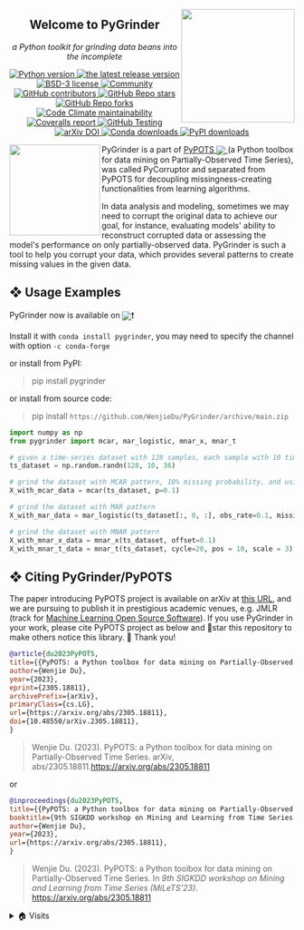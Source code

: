 <a href='https://github.com/WenjieDu/PyGrinder'><img src='https://pypots.com/figs/pypots_logos/PyGrinder/logo_FFBG.svg' width='200' align='right' /></a>

<h2 align="center">Welcome to PyGrinder</h2>

*<p align='center'>a Python toolkit for grinding data beans into the incomplete</p>*

<p align='center'>
    <a href='https://github.com/WenjieDu/PyGrinder'>
        <img alt='Python version' src='https://img.shields.io/badge/python-v3-E97040?logo=python&logoColor=white'>
    </a>
    <a href="https://github.com/WenjieDu/PyGrinder/releases">
        <img alt="the latest release version" src="https://img.shields.io/github/v/release/wenjiedu/PyGrinder?color=EE781F&include_prereleases&label=Release&logo=github&logoColor=white">
    </a>
    <a href="https://github.com/WenjieDu/PyGrinder/blob/main/LICENSE">
        <img alt="BSD-3 license" src="https://img.shields.io/badge/License-BSD--3-E9BB41?logo=opensourceinitiative&logoColor=white">
    </a>
    <a href="https://github.com/WenjieDu/PyPOTS/blob/main/README.md#-community">
        <img alt="Community" src="https://img.shields.io/badge/join_us-community!-C8A062">
    </a>
    <a href="https://github.com/WenjieDu/PyGrinder/graphs/contributors">
        <img alt="GitHub contributors" src="https://img.shields.io/github/contributors/wenjiedu/pygrinder?color=D8E699&label=Contributors&logo=GitHub">
    </a>
    <a href="https://star-history.com/#wenjiedu/pygrinder">
        <img alt="GitHub Repo stars" src="https://img.shields.io/github/stars/wenjiedu/pygrinder?logo=None&color=6BB392&label=%E2%98%85%20Stars">
    </a>
    <a href="https://github.com/WenjieDu/PyGrinder/network/members">
        <img alt="GitHub Repo forks" src="https://img.shields.io/github/forks/wenjiedu/pygrinder?logo=forgejo&logoColor=black&label=Forks">
    </a>
    <a href="https://codeclimate.com/github/WenjieDu/PyGrinder">
        <img alt="Code Climate maintainability" src="https://img.shields.io/codeclimate/maintainability-percentage/WenjieDu/PyGrinder?color=3C7699&label=Maintainability&logo=codeclimate">
    </a>
    <a href='https://coveralls.io/github/WenjieDu/PyGrinder'>
        <img alt='Coveralls report' src='https://img.shields.io/coverallsCoverage/github/WenjieDu/PyGrinder?branch=main&logo=coveralls&color=75C1C4&label=Coverage'>
    </a>
    <a  href='https://github.com/WenjieDu/PyGrinder/actions/workflows/testing_ci.yml'>
        <img alt='GitHub Testing' src='https://img.shields.io/github/actions/workflow/status/wenjiedu/PyGrinder/testing_ci.yml?logo=github&color=C8D8E1&label=CI'>
    </a>
    <a href="https://arxiv.org/abs/2305.18811">
        <img alt="arXiv DOI" src="https://img.shields.io/badge/DOI-10.48550/arXiv.2305.18811-F8F7F0">
    </a>
    <a href="https://anaconda.org/conda-forge/PyGrinder">
        <img alt="Conda downloads" src="https://img.shields.io/endpoint?url=https://pypots.com/figs/downloads_badges/conda_pygrinder_downloads.json">
    </a>
    <a href='https://pepy.tech/project/PyGrinder'>
        <img alt='PyPI downloads' src='https://img.shields.io/endpoint?url=https://pypots.com/figs/downloads_badges/pypi_pygrinder_downloads.json'>
    </a>
</p>

<a href='https://github.com/WenjieDu/PyPOTS'><img src='https://pypots.com/figs/pypots_logos/PyPOTS/logo_FFBG.svg' width='160' align='left' /></a>
PyGrinder is a part of
<a href="https://github.com/WenjieDu/PyPOTS">
PyPOTS <img align="center" src="https://img.shields.io/github/stars/WenjieDu/PyPOTS?style=social">
</a>
(a Python toolbox for data mining on
Partially-Observed Time Series), was called PyCorruptor and separated from PyPOTS for decoupling missingness-creating functionalities from
learning algorithms.

In data analysis and modeling, sometimes we may need to corrupt the original data to achieve our goal, for instance,
evaluating models' ability to reconstruct corrupted data or assessing the model's performance on only partially-observed
data. PyGrinder is such a tool to help you corrupt your data, which provides several patterns to create missing values
in the given data.


## ❖ Usage Examples
PyGrinder now is available on <a alt='Anaconda' href='https://anaconda.org/conda-forge/tsdb'><img align='center' src='https://img.shields.io/badge/Anaconda--lightgreen?style=social&logo=anaconda'></a>❗️

Install it with `conda install pygrinder`, you may need to specify the channel with option `-c conda-forge`

or install from PyPI:
> pip install pygrinder

or install from source code:
> pip install `https://github.com/WenjieDu/PyGrinder/archive/main.zip`

```python
import numpy as np
from pygrinder import mcar, mar_logistic, mnar_x, mnar_t

# given a time-series dataset with 128 samples, each sample with 10 time steps and 36 data features
ts_dataset = np.random.randn(128, 10, 36)

# grind the dataset with MCAR pattern, 10% missing probability, and using 0 to fill missing values
X_with_mcar_data = mcar(ts_dataset, p=0.1)

# grind the dataset with MAR pattern
X_with_mar_data = mar_logistic(ts_dataset[:, 0, :], obs_rate=0.1, missing_rate=0.1)

# grind the dataset with MNAR pattern
X_with_mnar_x_data = mnar_x(ts_dataset, offset=0.1)
X_with_mnar_t_data = mnar_t(ts_dataset, cycle=20, pos = 10, scale = 3)
```


## ❖ Citing PyGrinder/PyPOTS

The paper introducing PyPOTS project is available on arXiv at [this URL](https://arxiv.org/abs/2305.18811),
and we are pursuing to publish it in prestigious academic venues, e.g. JMLR (track for
[Machine Learning Open Source Software](https://www.jmlr.org/mloss/)). If you use PyGrinder in your work,
please cite PyPOTS project as below and 🌟star this repository to make others notice this library. 🤗 Thank you!


``` bibtex
@article{du2023PyPOTS,
title={{PyPOTS: a Python toolbox for data mining on Partially-Observed Time Series}},
author={Wenjie Du},
year={2023},
eprint={2305.18811},
archivePrefix={arXiv},
primaryClass={cs.LG},
url={https://arxiv.org/abs/2305.18811},
doi={10.48550/arXiv.2305.18811},
}
```

> Wenjie Du. (2023).
> PyPOTS: a Python toolbox for data mining on Partially-Observed Time Series.
> arXiv, abs/2305.18811.https://arxiv.org/abs/2305.18811

or

``` bibtex
@inproceedings{du2023PyPOTS,
title={{PyPOTS: a Python toolbox for data mining on Partially-Observed Time Series}},
booktitle={9th SIGKDD workshop on Mining and Learning from Time Series (MiLeTS'23)},
author={Wenjie Du},
year={2023},
url={https://arxiv.org/abs/2305.18811},
}
```

> Wenjie Du. (2023).
> PyPOTS: a Python toolbox for data mining on Partially-Observed Time Series.
> In *9th SIGKDD workshop on Mining and Learning from Time Series (MiLeTS'23)*. https://arxiv.org/abs/2305.18811


<details>
<summary>🏠 Visits</summary>
<img align='left' src='https://hits.seeyoufarm.com/api/count/incr/badge.svg?url=https%3A%2F%2Fgithub.com%2FWenjieDu%2FPyCorruptor&count_bg=%2379C83D&title_bg=%23555555&icon=&icon_color=%23E7E7E7&title=Visits+since+May+2022&edge_flat=false'>
</details>
